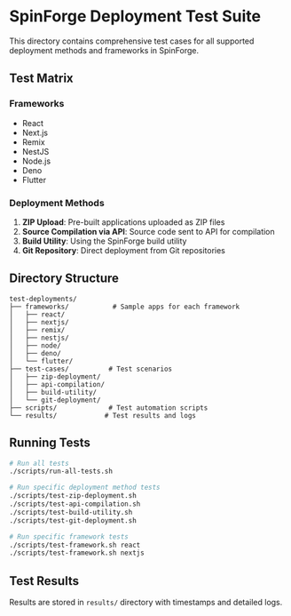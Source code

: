 # SpinForge Deployment Test Suite

This directory contains comprehensive test cases for all supported deployment methods and frameworks in SpinForge.

## Test Matrix

### Frameworks
- React
- Next.js
- Remix
- NestJS
- Node.js
- Deno
- Flutter

### Deployment Methods
1. **ZIP Upload**: Pre-built applications uploaded as ZIP files
2. **Source Compilation via API**: Source code sent to API for compilation
3. **Build Utility**: Using the SpinForge build utility
4. **Git Repository**: Direct deployment from Git repositories

## Directory Structure

```
test-deployments/
├── frameworks/           # Sample apps for each framework
│   ├── react/
│   ├── nextjs/
│   ├── remix/
│   ├── nestjs/
│   ├── node/
│   ├── deno/
│   └── flutter/
├── test-cases/          # Test scenarios
│   ├── zip-deployment/
│   ├── api-compilation/
│   ├── build-utility/
│   └── git-deployment/
├── scripts/             # Test automation scripts
└── results/            # Test results and logs
```

## Running Tests

```bash
# Run all tests
./scripts/run-all-tests.sh

# Run specific deployment method tests
./scripts/test-zip-deployment.sh
./scripts/test-api-compilation.sh
./scripts/test-build-utility.sh
./scripts/test-git-deployment.sh

# Run specific framework tests
./scripts/test-framework.sh react
./scripts/test-framework.sh nextjs
```

## Test Results

Results are stored in `results/` directory with timestamps and detailed logs.